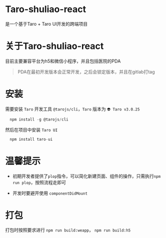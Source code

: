 # Taro-shuliao-react

是一个基于Taro + Taro UI开发的跨端项目

# 关于Taro-shuliao-react

目前主要兼容平台为h5和微信小程序，并且包括医院的PDA

> PDA在最初开发版本会正常开发，之后会锁定版本，并且在gitlab打tag

# 安装
需要安装 `Taro` 开发工具 `@tarojs/cli`，`Taro` 版本为 `👽 Taro v3.0.25`

```javascript
  npm install -g @tarojs/cli
```
然后在项目中安装 `Taro UI`

```javascript
  npm install taro-ui
```

# 温馨提示

- 初期开发者提供了`plop`指令，可以简化新建页面、组件的操作，只需执行`npm run plop`，按照流程走即可

- 开发时要避开使用 `componentDidMount`

# 打包
打包时按照要求进行 `npm run build:weapp`， `npm run build:h5`


